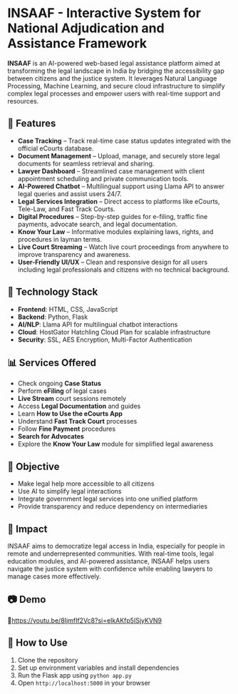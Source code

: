 # INSAAF - Interactive System for National Adjudication and Assistance Framework

**INSAAF** is an AI-powered web-based legal assistance platform aimed at transforming the legal landscape in India by bridging the accessibility gap between citizens and the justice system. It leverages Natural Language Processing, Machine Learning, and secure cloud infrastructure to simplify complex legal processes and empower users with real-time support and resources.

## 🚀 Features

- **Case Tracking** – Track real-time case status updates integrated with the official eCourts database.
- **Document Management** – Upload, manage, and securely store legal documents for seamless retrieval and sharing.
- **Lawyer Dashboard** – Streamlined case management with client appointment scheduling and private communication tools.
- **AI-Powered Chatbot** – Multilingual support using Llama API to answer legal queries and assist users 24/7.
- **Legal Services Integration** – Direct access to platforms like eCourts, Tele-Law, and Fast Track Courts.
- **Digital Procedures** – Step-by-step guides for e-filing, traffic fine payments, advocate search, and legal documentation.
- **Know Your Law** – Informative modules explaining laws, rights, and procedures in layman terms.
- **Live Court Streaming** – Watch live court proceedings from anywhere to improve transparency and awareness.
- **User-Friendly UI/UX** – Clean and responsive design for all users including legal professionals and citizens with no technical background.

## 🧠 Technology Stack

- **Frontend**: HTML, CSS, JavaScript  
- **Backend**: Python, Flask  
- **AI/NLP**: Llama API for multilingual chatbot interactions  
- **Cloud**: HostGator Hatchling Cloud Plan for scalable infrastructure  
- **Security**: SSL, AES Encryption, Multi-Factor Authentication

## 📊 Services Offered

- Check ongoing **Case Status**
- Perform **eFiling** of legal cases
- **Live Stream** court sessions remotely
- Access **Legal Documentation** and guides
- Learn **How to Use the eCourts App**
- Understand **Fast Track Court** processes
- Follow **Fine Payment** procedures
- **Search for Advocates**
- Explore the **Know Your Law** module for simplified legal awareness

## 🎯 Objective

- Make legal help more accessible to all citizens  
- Use AI to simplify legal interactions  
- Integrate government legal services into one unified platform  
- Provide transparency and reduce dependency on intermediaries

## 📌 Impact

INSAAF aims to democratize legal access in India, especially for people in remote and underrepresented communities. With real-time tools, legal education modules, and AI-powered assistance, INSAAF helps users navigate the justice system with confidence while enabling lawyers to manage cases more effectively.

## 📷 Demo

🎥https://youtu.be/8IjmfIf2Vc8?si=eIkAKfp5ISjyKVN9

## 📁 How to Use

1. Clone the repository  
2. Set up environment variables and install dependencies  
3. Run the Flask app using `python app.py`  
4. Open `http://localhost:5000` in your browser

